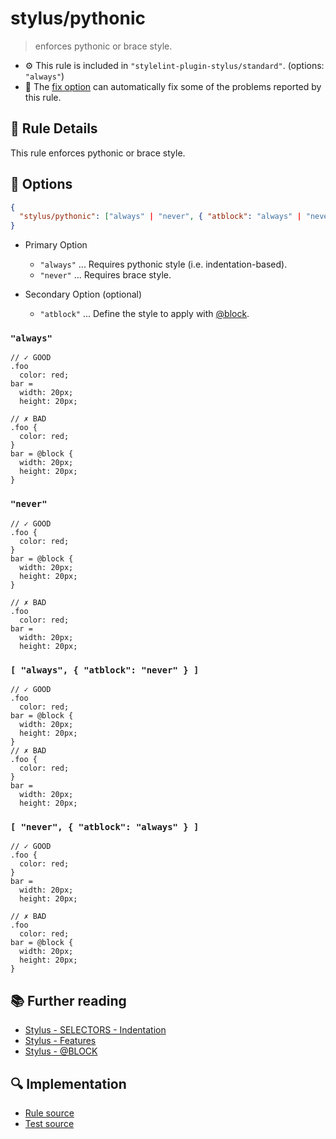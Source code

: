 # stylus/pythonic

> enforces pythonic or brace style.

- :gear: This rule is included in `"stylelint-plugin-stylus/standard"`. (options: `"always"`)
- :wrench: The [fix option](https://stylelint.io/user-guide/usage/options#fix) can automatically fix some of the problems reported by this rule.

## :book: Rule Details

This rule enforces pythonic or brace style.

## :wrench: Options

```json
{
  "stylus/pythonic": ["always" | "never", { "atblock": "always" | "never" }]
}
```

- Primary Option
  - `"always"` ... Requires pythonic style (i.e. indentation-based).
  - `"never"` ... Requires brace style.

- Secondary Option (optional)
  - `"atblock"` ... Define the style to apply with [@block].

### `"always"`

<stylelint-code-block fix :rules="{ 'stylus/pythonic': 'always' }">

```styl
// ✓ GOOD
.foo
  color: red;
bar =
  width: 20px;
  height: 20px;

// ✗ BAD
.foo {
  color: red;
}
bar = @block {
  width: 20px;
  height: 20px;
}
```

</stylelint-code-block>

### `"never"`

<stylelint-code-block fix :rules="{ 'stylus/pythonic': 'never' }">

```styl
// ✓ GOOD
.foo {
  color: red;
}
bar = @block {
  width: 20px;
  height: 20px;
}

// ✗ BAD
.foo
  color: red;
bar =
  width: 20px;
  height: 20px;
```

</stylelint-code-block>

### `[ "always", { "atblock": "never" } ]`

<stylelint-code-block fix :rules="{ 'stylus/pythonic': ['always', { atblock: 'never' } ] }">

```styl
// ✓ GOOD
.foo
  color: red;
bar = @block {
  width: 20px;
  height: 20px;
}
// ✗ BAD
.foo {
  color: red;
}
bar =
  width: 20px;
  height: 20px;

```

</stylelint-code-block>

### `[ "never", { "atblock": "always" } ]`

<stylelint-code-block fix :rules="{ 'stylus/pythonic': [ 'never', { atblock: 'always' } ] }">

```styl
// ✓ GOOD
.foo {
  color: red;
}
bar =
  width: 20px;
  height: 20px;

// ✗ BAD
.foo
  color: red;
bar = @block {
  width: 20px;
  height: 20px;
}
```

</stylelint-code-block>

## :books: Further reading

- [Stylus - SELECTORS - Indentation]
- [Stylus - Features]
- [Stylus - @BLOCK]

[Stylus - Features]: https://stylus-lang.com/#features
[Stylus - SELECTORS - Indentation]: https://stylus-lang.com/docs/selectors.html#indentation
[Stylus - @BLOCK]: https://stylus-lang.com/docs/block.html
[@block]: https://stylus-lang.com/docs/block.html

## :mag: Implementation

- [Rule source](https://github.com/ota-meshi/stylelint-plugin-stylus/blob/master/lib/rules/pythonic.js)
- [Test source](https://github.com/ota-meshi/stylelint-plugin-stylus/blob/master/tests/lib/rules/pythonic.js)
